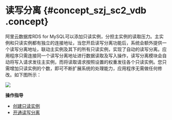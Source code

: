 # 读写分离 {#concept_szj_sc2_vdb .concept}

阿里云数据库RDS for MySQL可以添加只读实例，分担主实例的读取压力。主实例和只读实例都有独立的连接地址，当您开启读写分离功能后，系统会额外提供一个读写分离地址，联动主实例及其下的所有只读实例，实现了自动的读写分离。应用程序只需连接同一个读写分离地址进行数据读取及写入操作，读写分离模块会自动将写入请求发往主实例，而将读取请求按照设置的权重发往各个只读实例。您只需增加只读实例的个数，即可不断扩展系统的处理能力，应用程序无需做任何修改。如下图所示：

![](http://static-aliyun-doc.oss-cn-hangzhou.aliyuncs.com/assets/img/7799/15337154671681_zh-CN.png)

**操作指导**

-   [创建只读实例](../../../../intl.zh-CN/快速入门MySQL版/扩展实例/只读实例/创建只读实例.md#)
-   [开通读写分离](../../../../intl.zh-CN/用户指南/读写分离/开通读写分离.md#)

